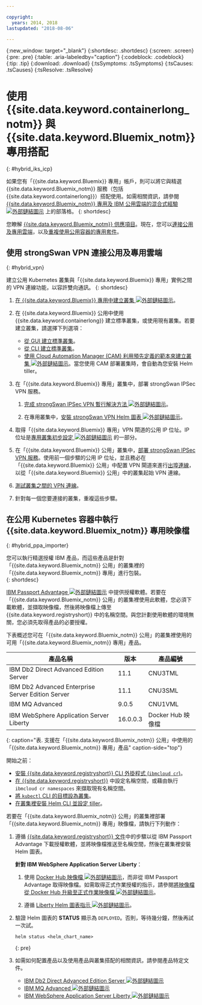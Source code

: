 ```yaml
---

copyright:
  years: 2014, 2018
lastupdated: "2018-08-06"

---
```


{:new_window: target="_blank"}
{:shortdesc: .shortdesc}
{:screen: .screen}
{:pre: .pre}
{:table: .aria-labeledby="caption"}
{:codeblock: .codeblock}
{:tip: .tip}
{:download: .download}
{:tsSymptoms: .tsSymptoms}
{:tsCauses: .tsCauses}
{:tsResolve: .tsResolve}


# 使用 {{site.data.keyword.containerlong_notm}} 與 {{site.data.keyword.Bluemix_notm}} 專用搭配
{: #hybrid_iks_icp}

如果您有「{{site.data.keyword.Bluemix}} 專用」帳戶，則可以將它與精選 {{site.data.keyword.Bluemix_notm}} 服務（包括 {{site.data.keyword.containerlong}}）搭配使用。如需相關資訊，請參閱 [{{site.data.keyword.Bluemix_notm}} 專用及 IBM 公用雲端的混合式經驗 ![外部鏈結圖示](../icons/launch-glyph.svg "外部鏈結圖示")](http://ibm.biz/hybridJune2018) 上的部落格。
{: shortdesc}

您瞭解 [{{site.data.keyword.Bluemix_notm}} 供應項目](cs_why.html#differentiation)。現在，您可以[連接公用及專用雲端](#hybrid_vpn)，以及[重複使用公用容器的專用套件](#hybrid_ppa_importer)。

## 使用 strongSwan VPN 連接公用及專用雲端
{: #hybrid_vpn}

建立公用 Kubernetes 叢集與「{{site.data.keyword.Bluemix}} 專用」實例之間的 VPN 連線功能，以容許雙向通訊。
{: shortdesc}

1.  [在 {{site.data.keyword.Bluemix}} 專用中建立叢集 ![外部鏈結圖示](../icons/launch-glyph.svg "外部鏈結圖示")](https://www.ibm.com/support/knowledgecenter/SSBS6K_2.1.0.3/installing/installing.html)。

2.  在 {{site.data.keyword.Bluemix}} 公用中使用 {{site.data.keyword.containerlong}} 建立標準叢集，或使用現有叢集。若要建立叢集，請選擇下列選項： 
    - [從 GUI 建立標準叢集](cs_clusters.html#clusters_ui)。 
    - [從 CLI 建立標準叢集](cs_clusters.html#clusters_cli)。 
    - [使用 Cloud Automation Manager (CAM) 利用預先定義的範本來建立叢集 ![外部鏈結圖示](../icons/launch-glyph.svg "外部鏈結圖示")](https://www.ibm.com/support/knowledgecenter/SS2L37_2.1.0.3/cam_deploy_IKS.html)。當您使用 CAM 部署叢集時，會自動為您安裝 Helm tiller。

3.  在「{{site.data.keyword.Bluemix}} 專用」叢集中，部署 strongSwan IPSec VPN 服務。

    1.  [完成 strongSwan IPSec VPN 暫行解決方法 ![外部鏈結圖示](../icons/launch-glyph.svg "外部鏈結圖示")](https://www.ibm.com/support/knowledgecenter/SS2L37_2.1.0.3/cam_strongswan.html)。 

    2.  在專用叢集中，[安裝 strongSwan VPN Helm 圖表 ![外部鏈結圖示](../icons/launch-glyph.svg "外部鏈結圖示")](https://www.ibm.com/support/knowledgecenter/SSBS6K_2.1.0.3/app_center/create_release.html)。

4.  取得「{{site.data.keyword.Bluemix}} 專用」VPN 閘道的公用 IP 位址。IP 位址是[專用叢集初步設定 ![外部鏈結圖示](../icons/launch-glyph.svg "外部鏈結圖示")](https://www.ibm.com/support/knowledgecenter/SSBS6K_2.1.0.3/installing/prep_cluster.html) 的一部分。

5.  在「{{site.data.keyword.Bluemix}} 公用」叢集中，[部署 strongSwan IPSec VPN 服務](cs_vpn.html#vpn-setup)。使用前一個步驟的公用 IP 位址，並且務必在「{{site.data.keyword.Bluemix}} 公用」中配置 VPN 閘道來進行[出埠連線](cs_vpn.html#strongswan_3)，以從「{{site.data.keyword.Bluemix}} 公用」中的叢集起始 VPN 連線。 

6.  [測試叢集之間的 VPN 連線](cs_vpn.html#vpn_test)。

7.  針對每一個您要連接的叢集，重複這些步驟。 


## 在公用 Kubernetes 容器中執行 {{site.data.keyword.Bluemix_notm}} 專用映像檔
{: #hybrid_ppa_importer}

您可以執行精選授權 IBM 產品，而這些產品是針對「{{site.data.keyword.Bluemix_notm}} 公用」的叢集裡的「{{site.data.keyword.Bluemix_notm}} 專用」進行包裝。  
{: shortdesc}

[IBM Passport Advantage ![外部鏈結圖示](../icons/launch-glyph.svg "外部鏈結圖示")](https://www-01.ibm.com/software/passportadvantage/index.html) 中提供授權軟體。若要在「{{site.data.keyword.Bluemix_notm}} 公用」的叢集裡使用此軟體，您必須下載軟體，並擷取映像檔，然後將映像檔上傳至 {{site.data.keyword.registryshort}} 中的名稱空間。與您計劃使用軟體的環境無關，您必須先取得產品的必要授權。 

下表概述您可在「{{site.data.keyword.Bluemix_notm}} 公用」的叢集裡使用的可用「{{site.data.keyword.Bluemix_notm}} 專用」產品。

| 產品名稱 | 版本 | 產品編號 |
| --- | --- | --- |
| IBM Db2 Direct Advanced Edition Server | 11.1 | CNU3TML |
| IBM Db2 Advanced Enterprise Server Edition Server | 11.1 | CNU3SML |
| IBM MQ Advanced | 9.0.5 | CNU1VML |
| IBM WebSphere Application Server Liberty | 16.0.0.3 | Docker Hub 映像檔 |
{: caption="表. 支援在「{{site.data.keyword.Bluemix_notm}} 公用」中使用的「{{site.data.keyword.Bluemix_notm}} 專用」產品" caption-side="top"}

開始之前： 
- [安裝 {{site.data.keyword.registryshort}} CLI 外掛程式 (`ibmcloud cr`)](/docs/services/Registry/registry_setup_cli_namespace.html#registry_cli_install)。 
- [在 {{site.data.keyword.registryshort}}](/docs/services/Registry/registry_setup_cli_namespace.html#registry_namespace_add) 中設定名稱空間，或藉由執行 `ibmcloud cr namespaces` 來擷取現有名稱空間。 
- [將 `kubectl` CLI 的目標設為叢集](/docs/containers/cs_cli_install.html#cs_cli_configure)。 
- [在叢集裡安裝 Helm CLI 並設定 tiller](/docs/containers/cs_integrations.html#helm)。 

若要在「{{site.data.keyword.Bluemix_notm}} 公用」的叢集裡部署「{{site.data.keyword.Bluemix_notm}} 專用」映像檔，請執行下列動作：

1.  遵循 [{{site.data.keyword.registryshort}} 文件](/docs/services/Registry/ts_index.html#ts_ppa)中的步驟以從 IBM Passport Advantage 下載授權軟體，並將映像檔推送至名稱空間，然後在叢集裡安裝 Helm 圖表。 

    **針對 IBM WebSphere Application Server Liberty**：
    
    1.  使用 [Docker Hub 映像檔 ![外部鏈結圖示](../icons/launch-glyph.svg "外部鏈結圖示")](https://hub.docker.com/_/websphere-liberty/)，而非從 IBM Passport Advantage 取得映像檔。如需取得正式作業授權的指示，請參閱[將映像檔從 Docker Hub 升級至正式作業映像檔 ![外部鏈結圖示](../icons/launch-glyph.svg "外部鏈結圖示")](https://github.com/WASdev/ci.docker/tree/master/ga/production-upgrade)。
    
    2.  遵循 [Liberty Helm 圖表指示 ![外部鏈結圖示](../icons/launch-glyph.svg "外部鏈結圖示")](https://www.ibm.com/support/knowledgecenter/en/SSEQTP_liberty/com.ibm.websphere.wlp.doc/ae/rwlp_icp_helm.html)。 

2.  驗證 Helm 圖表的 **STATUS** 顯示為 `DEPLOYED`。否則，等待幾分鐘，然後再試一次試。
    ```
    helm status <helm_chart_name>
    ```
    {: pre}
   
3.  如需如何配置產品以及使用產品與叢集搭配的相關資訊，請參閱產品特定文件。 

    - [IBM Db2 Direct Advanced Edition Server ![外部鏈結圖示](../icons/launch-glyph.svg "外部鏈結圖示")](https://www.ibm.com/support/knowledgecenter/en/SSEPGG_11.1.0/com.ibm.db2.luw.licensing.doc/doc/c0070181.html) 
    - [IBM MQ Advanced ![外部鏈結圖示](../icons/launch-glyph.svg "外部鏈結圖示")](https://www.ibm.com/support/knowledgecenter/en/SSFKSJ_9.0.0/com.ibm.mq.helphome.v90.doc/WelcomePagev9r0.html)
    - [IBM WebSphere Application Server Liberty ![外部鏈結圖示](../icons/launch-glyph.svg "外部鏈結圖示")](https://www.ibm.com/support/knowledgecenter/en/SSEQTP_liberty/as_ditamaps/was900_welcome_liberty.html)
